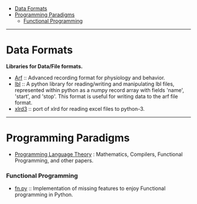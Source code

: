 - [Data Formats](#data-formats)
- [Programming Paradigms](#programming-paradigms)
   - [Functional Programming](#functional-programming)

----

# Data Formats
**Libraries for Data/File formats.**
- [Arf](https://github.com/melizalab/arf) :: Advanced recording format for physiology and behavior.
- [lbl](https://github.com/kylerbrown/lbl) :: A python library for reading/writing and manipulating lbl files, represented within python as a numpy record array with fields 'name', 'start', and 'stop'. This format is useful for writing data to the arf file format.
- [xlrd3](https://github.com/joidegn/xlrd3) :: port of xlrd for reading excel files to python-3. 

----

# Programming Paradigms
- [Programming Language Theory](https://github.com/steshaw/plt-study) : Mathematics, Compilers, Functional Programming, and other papers.

### Functional Programming 
- [fn.py](https://github.com/kachayev/fn.py) :: Implementation of missing features to enjoy Functional programming in Python.
